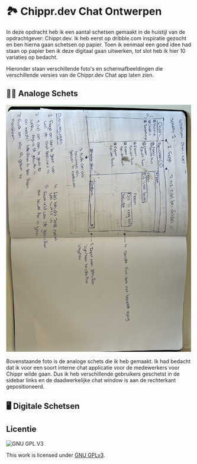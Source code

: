 # 🏞 Chippr.dev Chat Ontwerpen

In deze opdracht heb ik een aantal schetsen gemaakt in de huistijl van de opdrachtgever: Chippr.dev. Ik heb eerst op dribble.com inspiratie gezocht en ben hierna gaan schetsen op papier. Toen ik eenmaal een goed idee had staan op papier ben ik deze digitaal gaan uitwerken, tot slot heb ik hier 10 variaties op bedacht.

Hieronder staan verschillende foto's en schermafbeeldingen die verschillende versies van de Chippr.dev Chat app laten zien.


## ✍🏼 Analoge Schets

<img width="500" src="https://github.com/boudewijnbout/connecting-people-chat-ontwerpen/blob/main/assets/IMG_0100.jpg" />

Bovenstaande foto is de analoge schets die ik heb gemaakt. Ik had bedacht dat ik voor een soort interne chat applicatie voor de medewerkers voor Chippr wilde gaan. Dus ik heb verschillende gebruikers geschetst in de sidebar links en de daadwerkelijke chat window is aan de rechterkant gepositioneerd.

## 🖥 Digitale Schetsen




## Licentie

![GNU GPL V3](https://www.gnu.org/graphics/gplv3-127x51.png)

This work is licensed under [GNU GPLv3](./LICENSE).
